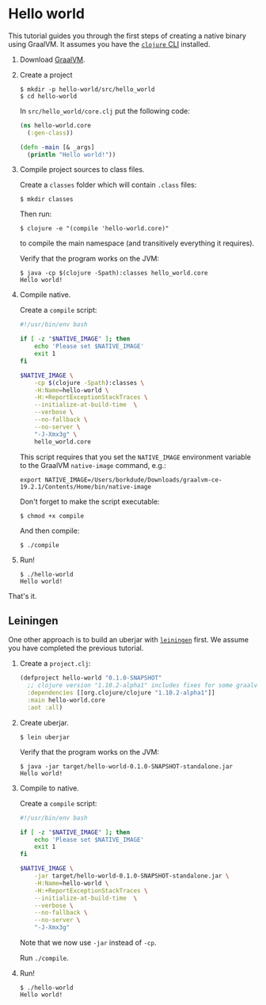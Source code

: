 # Hello world

This tutorial guides you through the first steps of creating a native binary using GraalVM.
It assumes you have the [`clojure` CLI](https://clojure.org/guides/getting_started) installed.

1. Download [GraalVM](https://github.com/oracle/graal/releases).

2. Create a project

    ``` shellsession
    $ mkdir -p hello-world/src/hello_world
    $ cd hello-world
    ```

    In `src/hello_world/core.clj` put the following code:

    ``` clojure
    (ns hello-world.core
      (:gen-class))

    (defn -main [& _args]
      (println "Hello world!"))
    ```

3. Compile project sources to class files.

    Create a `classes` folder which will contain `.class` files:

    ```
    $ mkdir classes
    ```

    Then run:

    ```
    $ clojure -e "(compile 'hello-world.core)"
    ```

    to compile the main namespace (and transitively everything it requires).

    Verify that the program works on the JVM:

    ```
    $ java -cp $(clojure -Spath):classes hello_world.core
    Hello world!
    ```

4. Compile native.

    Create a `compile` script:

    ``` bash
    #!/usr/bin/env bash

    if [ -z "$NATIVE_IMAGE" ]; then
        echo 'Please set $NATIVE_IMAGE'
        exit 1
    fi

    $NATIVE_IMAGE \
        -cp $(clojure -Spath):classes \
        -H:Name=hello-world \
        -H:+ReportExceptionStackTraces \
        --initialize-at-build-time  \
        --verbose \
        --no-fallback \
        --no-server \
        "-J-Xmx3g" \
        hello_world.core
    ```

    This script requires that you set the `NATIVE_IMAGE` environment variable to the GraalVM `native-image` command, e.g.:

    ``` shellsession
    export NATIVE_IMAGE=/Users/borkdude/Downloads/graalvm-ce-19.2.1/Contents/Home/bin/native-image
    ```

    Don't forget to make the script executable:

    ``` shellsession
    $ chmod +x compile
    ```

    And then compile:

    ``` shellsession
    $ ./compile
    ```

5. Run!

    ``` shellsession
    $ ./hello-world
    Hello world!
    ```

That's it.

## Leiningen

One other approach is to build an uberjar with [`leiningen`](https://leiningen.org/) first.
We assume you have completed the previous tutorial.

1. Create a `project.clj`:

    ``` clojure
    (defproject hello-world "0.1.0-SNAPSHOT"
      ;; clojure version "1.10.2-alpha1" includes fixes for some graalvm specific issues
      :dependencies [[org.clojure/clojure "1.10.2-alpha1"]]
      :main hello-world.core
      :aot :all)
    ```

2. Create uberjar.

    ``` shellsession
    $ lein uberjar
    ```

    Verify that the program works on the JVM:

    ``` shellsession
    $ java -jar target/hello-world-0.1.0-SNAPSHOT-standalone.jar
    Hello world!
    ```

3. Compile to native.

    Create a `compile` script:

    ``` bash
    #!/usr/bin/env bash

    if [ -z "$NATIVE_IMAGE" ]; then
        echo 'Please set $NATIVE_IMAGE'
        exit 1
    fi

    $NATIVE_IMAGE \
        -jar target/hello-world-0.1.0-SNAPSHOT-standalone.jar \
        -H:Name=hello-world \
        -H:+ReportExceptionStackTraces \
        --initialize-at-build-time  \
        --verbose \
        --no-fallback \
        --no-server \
        "-J-Xmx3g"
    ```

    Note that we now use `-jar` instead of `-cp`.

    Run `./compile`.

4. Run!

    ``` shellsession
    $ ./hello-world
    Hello world!
    ```
